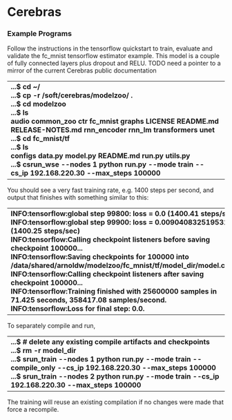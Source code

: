 Cerebras
========

### Example Programs
Follow the instructions in the tensorflow quickstart to train, evaluate and validate the fc\_mnist tensorflow estimator example. This model is a couple of fully connected layers plus dropout and RELU. 
TODO need a pointer to a mirror of the current Cerebras public documentation

<table>
<tbody>
<tr class="odd">
<td><strong>...$ cd ~/<br />
...$ cp -r /soft/cerebras/modelzoo/ .<br />
...$ cd modelzoo<br />
...$ ls<br />
audio common_zoo ctr fc_mnist graphs LICENSE README.md RELEASE-NOTES.md rnn_encoder rnn_lm transformers unet<br />
...$ cd fc_mnist/tf<br />
...$ ls<br />
configs data.py model.py README.md run.py utils.py<br />
...$ csrun_wse --nodes 1 python run.py --mode train --cs_ip 192.168.220.30 --max_steps 100000</strong></td>
</tr>
</tbody>
</table>

You should see a very fast training rate, e.g. 1400 steps per second, and output that finishes with something similar to this:

<table>
<tbody>
<tr class="odd">
<td><strong>INFO:tensorflow:global step 99800: loss = 0.0 (1400.41 steps/sec)<br />
INFO:tensorflow:global step 99900: loss = 0.00904083251953125 (1400.25 steps/sec)<br />
INFO:tensorflow:Calling checkpoint listeners before saving checkpoint 100000...<br />
INFO:tensorflow:Saving checkpoints for 100000 into /data/shared/arnoldw/modelzoo/fc_mnist/tf/model_dir/model.ckpt.<br />
INFO:tensorflow:Calling checkpoint listeners after saving checkpoint 100000...<br />
INFO:tensorflow:Training finished with 25600000 samples in 71.425 seconds, 358417.08 samples/second.<br />
INFO:tensorflow:Loss for final step: 0.0.</strong></td>
</tr>
</tbody>
</table>

To separately compile and run, 
<table>
<tbody>
<tr class="odd">
<td><strong>...$ # delete any existing compile artifacts and checkpoints<br />
...$ rm -r model_dir<br />
...$ srun_train --nodes 1 python run.py --mode train --compile_only --cs_ip 192.168.220.30 --max_steps 100000<br />
...$ srun_train --nodes 2 python run.py --mode train --cs_ip 192.168.220.30 --max_steps 100000</strong></td>
</td>
</tr>
</tbody>
</table>
The training will reuse an existing compilation if no changes were made that force a recompile.
